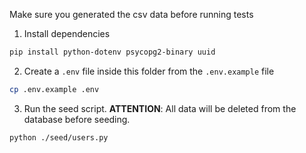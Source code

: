 Make sure you generated the csv data before running tests

1. Install dependencies

```bash
pip install python-dotenv psycopg2-binary uuid
```

2. Create a `.env` file inside this folder from the `.env.example` file

```bash
cp .env.example .env
```

3. Run the seed script. **ATTENTION**: All data will be deleted from the database before seeding.

```bash
python ./seed/users.py
```
